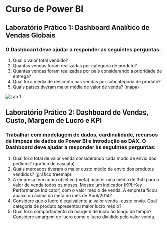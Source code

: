 # Curso de Power BI

## Laboratório Prático 1: Dashboard Analítico de Vendas Globais
### O Dashboard deve ajudar a responder as seguintes perguntas:
1. Qual o valor total vendido?
2. Quantas vendas foram realizadas por categoria de produto?
3. Quantas vendas foram realizadas por país considerando a prioridade de 
entrega?
4. Qual foi a média de desconto nas vendas por subcategoria de produto?
5. Quais países tiveram maior média de valor de venda? (mapa)

![Lab 1](https://github.com/lorhainebastos/aprendizagem/assets/136771306/5a7cb156-9bc1-42c4-8485-9b2c5ec53543)


## Laboratório Prático 2: Dashboard de Vendas, Custo, Margem de Lucro e KPI
### Trabalhar com modelagem de dados, cardinalidade, recursos de limpeza de dados do Power BI e introdução ao DAX. O Dashboard deve ajudar a responder às seguintes perguntas:
1. Qual foi o total de valor venda considerando cada modo de envio dos pedidos? (gráfico de cascata).
2. Quais mercados tiveram o maior custo médio de envio dos produtos vendidos? (gráfico treemap).
3. A empresa tem como objetivo (meta) manter uma média de 350 para o valor de venda todos os meses. Mostre um indicador (KPI–Key Performance Indicator) com o valor médio de venda. A empresa ficou abaixo ou acima da meta no mês de Abril/2014?
4. Considere que o lucro é equivalente a: valor venda -custo envio. Qual categoria de produto apresentou maior lucro médio?
5. Qual foi o comportamento da margem de lucro ao longo do tempo? Considere amargem de lucro como o lucro dividido pelo valor venda.

